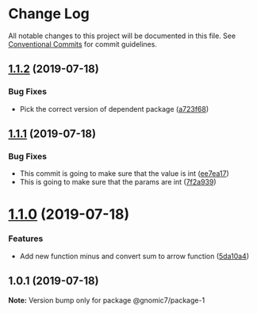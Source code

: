 # Change Log

All notable changes to this project will be documented in this file.
See [Conventional Commits](https://conventionalcommits.org) for commit guidelines.

## [1.1.2](https://github.com/gnomic7/lerna-versioning/compare/@gnomic7/package-1@1.1.1...@gnomic7/package-1@1.1.2) (2019-07-18)


### Bug Fixes

* Pick the correct version of dependent package ([a723f68](https://github.com/gnomic7/lerna-versioning/commit/a723f68))





## [1.1.1](https://github.com/gnomic7/lerna-versioning/compare/@gnomic7/package-1@1.1.0...@gnomic7/package-1@1.1.1) (2019-07-18)


### Bug Fixes

* This commit is going to make sure that the value is int ([ee7ea17](https://github.com/gnomic7/lerna-versioning/commit/ee7ea17))
* This is going to make sure that the params are int ([7f2a939](https://github.com/gnomic7/lerna-versioning/commit/7f2a939))





# [1.1.0](https://github.com/gnomic7/lerna-versioning/compare/@gnomic7/package-1@1.0.1...@gnomic7/package-1@1.1.0) (2019-07-18)


### Features

* Add new function minus and convert sum to arrow function ([5da10a4](https://github.com/gnomic7/lerna-versioning/commit/5da10a4))





## 1.0.1 (2019-07-18)

**Note:** Version bump only for package @gnomic7/package-1
